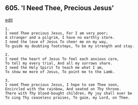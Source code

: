 
## 605.  'I Need Thee, Precious Jesus'
[edit](https://docs.google.com/document/d/14vj%2DOykAHYD0t8WOag%2DMOeluzb5u5aPO/edit?mode=html)



    1.
    I need Thee precious Jesus, For I am very poor;
    A stranger and a pilgrim, I have no earthly store.
    I need the love of Jesus To cheer me on my way,
    To guide my doubting footsteps, To be my strength and stay.

    2.
    I need the heart of Jesus To feel each anxious care,
    To tell my every trial, And all my sorrows share. 
    I need the Holy Spirit To teach me what I am,
    To show me more of Jesus, To point me to the Lamb.

    3.
    I need Thee precious Jesus, I hope to see Thee soon,
    Encircled with the rainbow, And seated on Thy throne.
    There with Thy blood-bought children, My joy shall ever be
    To sing Thy ceaseless praises, To gaze, my Lord, on Thee.
